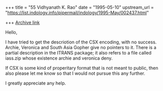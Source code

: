 +++
title = "55 Vidhyanath K. Rao"
date = "1995-05-10"
upstream_url = "https://list.indology.info/pipermail/indology/1995-May/002437.html"

+++
[Archive link](https://list.indology.info/pipermail/indology/1995-May/002437.html)


Hello,

I have tried to get the descriotion of the CSX encoding, with no success.
Archie, Veronica and South Asia Gopher give no pointers to it. There is
a partial description in the ITRANS package; it also refers to a file
called iass.zip whose existence archie and veronica deny.

If CSX is some kind of properitary format that is not meant to public,
then also please let me know so that I would not pursue this any further.

I greatly appreciate any help.







